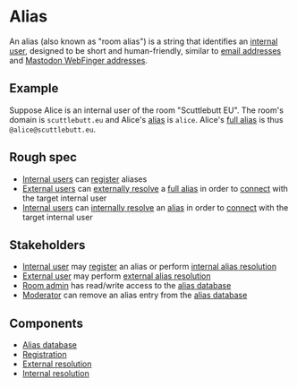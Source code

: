 # Alias

An alias (also known as "room alias") is a string that identifies an [internal user](../Stakeholders/Internal%20user.md), designed to be short and human-friendly, similar to [email addresses](https://en.wikipedia.org/wiki/Email_address) and [Mastodon WebFinger addresses](https://docs.joinmastodon.org/spec/webfinger/).

## Example

Suppose Alice is an internal user of the room "Scuttlebutt EU". The room's domain is `scuttlebutt.eu` and Alice's [alias](Alias%20string.md) is `alice`. Alice's [full alias](Full%20alias%20string.md) is thus `@alice@scuttlebutt.eu`.

## Rough spec

- [Internal users](../Stakeholders/Internal%20user.md) can [register](Registration.md) aliases
- [External users](../Stakeholders/External%20user.md) can [externally resolve](External%20resolution.md) a [full alias](Full%20alias%20string.md) in order to [connect](../Room/Tunneled%20connection.md) with the target internal user
- [Internal users](../Stakeholders/Internal%20user.md) can [internally resolve](Internal%20resolution.md) an [alias](Alias%20string.md) in order to [connect](../Room/Tunneled%20connection.md) with the target internal user

## Stakeholders

- [Internal user](../Stakeholders/Internal%20user.md) may [register](Registration.md) an alias or perform [internal alias resolution](Internal%20resolution.md)
- [External user](../Stakeholders/External%20user.md) may perform [external alias resolution](External%20resolution.md)
- [Room admin](../Stakeholders/Room%20admin.md) has read/write access to the [alias database](Alias%20database.md)
- [Moderator](../Stakeholders/Moderator.md) can remove an alias entry from the [alias database](Alias%20database.md)

## Components

- [Alias database](Alias%20database.md)
- [Registration](Registration.md)
- [External resolution](External%20resolution.md)
- [Internal resolution](Internal%20resolution.md)
